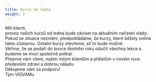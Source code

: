 ```yaml
---
title: Kurzy od ledna
weight: 3
---
```

Milí klienti,\
provoz našich kurzů od ledna bude záviset na aktuálním nařízení vlády.\
Pokud se situace nezmění, předpokládáme, že kurzy, které běžely online takto zůstanou. Ostatní kurzy otevřeme, až to bude možné.\
Věříme, že se podaří do konce školního roku odučit všechny lekce a budeme se moci společně potkat.\
Přejeme vám všem, našim milým klientům a přátelům v novém roce především zdraví a dobrou náladu.\
Děkujeme vám za podporu!\
Tým VIGVAMu